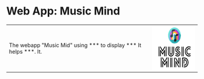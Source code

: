 
# Web App: Music Mind
<table>
<tr>
<td>
  The webapp "Music Mid" using *** to display *** It helps ***. It.
</td>
<td>
<img src="logo.png" align="center" width="140px" height="120px"/>
</td>
</tr>
</table>

